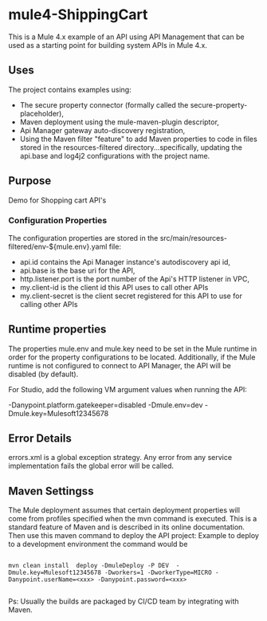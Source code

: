 # mule4-ShippingCart
This is a Mule 4.x example of an API using API Management that can be used as a starting point for building system APIs in Mule 4.x. 


## Uses

The project contains examples using:


* The secure property connector (formally called the secure-property-placeholder),
* Maven deployment using the mule-maven-plugin descriptor,
* Api Manager gateway auto-discovery registration,
* Using the Maven filter "feature" to add Maven properties to code in files stored in the resources-filtered directory...specifically, updating the api.base and log4j2 configurations with the project name.

## Purpose

Demo for Shopping cart API's

### Configuration Properties

The configuration properties are stored in the src/main/resources-filtered/env-${mule.env}.yaml file:

* api.id contains the Api Manager instance's autodiscovery api id,
* api.base is the base uri for the API,
* http.listener.port is the port number of the Api's HTTP listener in VPC,
* my.client-id is the client id this API uses to call other APIs
* my.client-secret is the client secret registered for this API to use for calling other APIs



## Runtime properties

The properties mule.env and mule.key need to be set in the Mule runtime in order for the property configurations to be located. Additionally, if the Mule runtime is not configured to connect to API Manager, the API will be disabled (by default).

For Studio, add the following VM argument values when running the API:

 -Danypoint.platform.gatekeeper=disabled -Dmule.env=dev -Dmule.key=Mulesoft12345678

## Error Details 

errors.xml is a global exception strategy. Any error from any service implementation fails the global error will be called.

## Maven Settingss

The Mule deployment assumes that certain deployment properties will come from profiles specified when the mvn command is executed. This is a standard feature of Maven and is described in its online documentation.  Then use this maven command to deploy the API project:
Example to deploy to a development environment the command would be
```

mvn clean install  deploy -DmuleDeploy -P DEV  -Dmule.key=Mulesoft12345678 -Dworkers=1 -DworkerType=MICRO -Danypoint.userName=<xxx> -Danypoint.password=<xxx> 


```

Ps: Usually the builds are packaged by CI/CD team by integrating with Maven.
